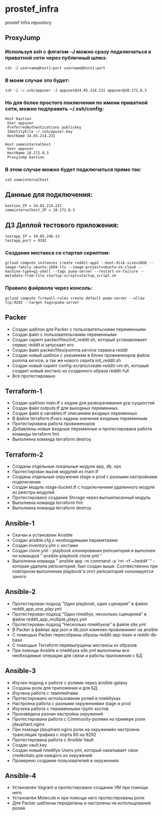 # prostef_infra
prostef Infra repository

## ProxyJump
### Используя ssh с флгагом -J можно сразу подключаться к приватной сети через публичный шлюз:
```
ssh -J username@host1:port username@host2:port
```

### В моем случае это будет:
```
ssh -i ~/.ssh/appuser -J appuser@34.65.214.231 appuser@10.172.0.3
```

### Но для более простого поключения по имени приватной сети, можно подправить ~/.ssh/config:
```
Host bastion
 User appuser
 PreferredAuthentications publickey
 IdentityFile ~/.ssh/apuser.key
 HostName 34.65.214.231

Host someinternalhost
 User appuser
 HostName 10.172.0.3
 ProxyJump bastion
```

### В этом случае можно будет подключаться прямо так:
```
ssh someinternalhost
```

## Данные для подключения:
```
bastion_IP = 34.65.214.231
someinternalhost_IP = 10.172.0.3
```

## ДЗ Деплой тестового приложения:
```
testapp_IP = 34.65.246.13
testapp_port = 9292
```

### Создание инстанса со стартап скриптом:
```
gcloud compute instances create reddit-app2 --boot-disk-size=10GB --image-family ubuntu-1604-lts --image-project=ubuntu-os-cloud --machine-type=g1-small --tags puma-server --restart-on-failure --metadata-from-file startup-script=startup_script.sh
```

### Правило файрвола через консоль:
```
gcloud compute firewall-rules create default-puma-server --allow tcp:9292 --target-tags=puma-server
```

## Packer
- Создан шаблон для Packer с пользовательскими переменными
- Создан файл с пользовательскими переменными
- Создан скрипт packer/files/init_reddit.sh, который устанавливает сервис reddit и запускает его
- Создан файл packer/files/pumma.service сервиса reddit
- Создан новый шаблон с указанием в блоке провиженоров файла pumma.service, а так же нового скрита init_reddit.sh
- Создан новый скрипт config-scripts/create-reddit-vm.sh, который создает новый инстанс из созданного образа reddit-full
- Все протестировано

## Terraform-1
- Создан шаблон main.tf с кодом для разворачивания gcp сущностей
- Создан файл outputs.tf для выходных переменных
- Создан файл в variables.tf описанием входных переменных
- В файле terraform.tfvars заданы значения входным переменным
- Протестирована работа провиженоров
- Добавлены новые входные переменные и протестирована работа команды terraform fmt
- Выполнена команда terraform destroy

## Terraform-2
- Созданы отдельные локальные модули app, db, vps
- Протестирован вызов модулей из main.tf
- Созданы отдельные окружения stage и prod с разными настройками подключения
- Создан модуль stage-bucket.tf с подключением удаленного модуля из реестра модулей
- Протестировано создание Storage через выпшеписанный модуль
- Выполнена команда terraform fmt
- Выполнена команда terraform destroy

## Ansible-1
- Скачан и установлен Ansible
- Создан ansible.cfg с необходимыми параметрами
- Создан inventory.ylm с хостами
- Создан clone.yml - playbook клонирования репозитория и выполнен он командой " ansible-playbook clone.yml "
- Выполнена команда " ansible app -m command -a 'rm -rf ~/reddit' " - которая удалила репозиторий, был создан выше. Соотвественно при повторном выполнении playbook'a этот репозиторий склонируется заного

## Ansible-2
- Протестирован подход "Один playbook, один сценарий" в файле reddit_app_one_play.yml
- Протестирован подход "Один плейбук, несколько сценариев" в файле reddit_app_multiple_plays.yml
- Протестирован подход "Несколько плейбуков" в файле site.yml
- В Packer в файлах app.json и db.json изменен провижининг на ansible
- С помощью Packer пересобраны образы reddit-app-base и reddit-db-base
- С помощью Terraform перевыпущены инстансы из образов
- При помощи Ansible и плейбука site.yml выполнены все необходимые операции для связи и работы приложения с БД

## Ansible-3
- Изучен подход к работе с ролями через ansible-galaxy
- Созданы роли для приложения и для БД
- Изучена работа с темплейтами
- Протестировано использование ролей в плейбуках
- Настроена работа с разными окружениями stage и prod
- Изучена работа с переменными групп хостов
- Произведена разная настройка окружений
- Протестирована работа с Community-ролями на примере роли jdauphant.nginx
- При помощи jdauphant.nginx роли на окружениях настроена трансляция трафика с порта 80 на 9292
- Протестирована работа с Ansible Vault
- Создан vault.key
- Создан новый плейбук Users.yml, который накатывает свои credentials для каждого из окружений
- Проверено создание пользователей в окружениях


## Ansible-4
- Установлен Vagrant и протестировано создание VM при помощи него
- Установлен Molecule и при помощи него протестированы роли
- Для Packer шаблоны переделаны и настроены на испольщование ролей
